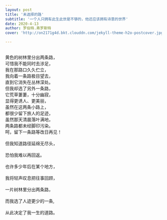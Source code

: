 ```yaml
---
layout: post
title: '未选择的路'
subtitle: '一个人只拥有此生此世是不够的，他还应该拥有诗意的世界'
date: 2020-4-13
author: 罗伯特.弗罗斯特
cover: 'http://on2171g4d.bkt.clouddn.com/jekyll-theme-h2o-postcover.jpg'

---
```

<br/>黄色的树林里分出两条路，<br/> 
可惜我不能同时去涉足，<br/> 
我在那路口久久伫立，<br/>
我向着一条路极目望去， <br/>
直到它消失在丛林深处。 <br/>
但我却选了另外一条路，<br/> 
它荒草萋萋，十分幽寂，<br/> 
显得更诱人、更美丽，<br/> 
虽然在这两条小路上，<br/> 
都很少留下旅人的足迹， <br/>
虽然那天清晨落叶满地， <br/>
两条路都未经脚印污染。 <br/>
呵，留下一条路等改日再见！<br/> 
<br/>但我知道路径延绵无尽头，<br/> 
<br/>恐怕我难以再回返。<br/> 
<br/>也许多少年后在某个地方， <br/>
<br/>我将轻声叹息把往事回顾，<br/> 
<br/>一片树林里分出两条路，<br/> 
<br/>而我选了人迹更少的一条,<br/> 
<br/>从此决定了我一生的道路。<br/>
